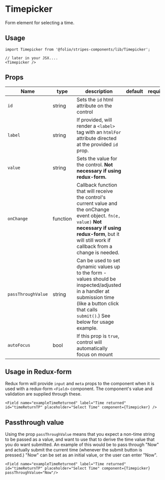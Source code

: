 # Timepicker
Form element for selecting a time.
## Usage
```
import Timepicker from '@folio/stripes-components/lib/Timepicker';

// later in your JSX....
<Timepicker />
```
## Props
Name | type | description | default | required
--- | --- | --- | --- | ---
`id` | string | Sets the `id` html attribute on the control | |
`label` | string | If provided, will render a `<label>` tag with an `htmlFor` attribute directed at the provided `id` prop. | |
`value` | string | Sets the value for the control. **Not necessary if using redux-form.** | |
`onChange` | function | Callback function that will receive the control's current value and the onChange event object. `fn(e, value)` **Not necessary if using redux-form**, but it will still work if callback from a change is needed.
`passThroughValue` | string | Can be used to set dynamic values up to the form - values should be inspected/adjusted in a handler at submission time (like a button click that calls `submit()`.) See below for usage example. |  |
`autoFocus` | bool | If this prop is `true`, control will automatically focus on mount | |

## Usage in Redux-form
Redux form will provide `input` and `meta` props to the component when it is used with a redux-form `<Field>` component. The component's value and validation are supplied through these.
```
<Field name="exampleTimeReturned" label="Time returned" id="timeReturnTP" placeholder="Select Time" component={Timepicker} />

```
## Passthrough value
Using the prop `passThroughValue` means that you expect a non-time string to be passed as a value, and want to use that to derive the time value that you do want submitted. An example of this would be to pass through "Now" and actually submit the current time (whenever the submit button is pressed.) "Now" can be set as an initial value, or the user can enter "Now".
```
<Field name="exampleTimeReturned" label="Time returned" id="timeReturnTP" placeholder="Select Time" component={Timepicker} passThroughValue="Now"/>
```
